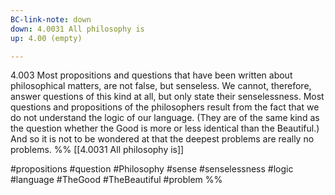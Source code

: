 ```yaml
---
BC-link-note: down
down: 4.0031 All philosophy is
up: 4.00 (empty)

---
```

4.003 Most propositions and questions that have been written about philosophical matters, are not false, but senseless. We cannot, therefore, answer questions of this kind at all, but only state their senselessness. Most questions and propositions of the philosophers result from the fact that we do not understand the logic of our language.
(They are of the same kind as the question whether the Good is more or less identical than the Beautiful.)
And so it is not to be wondered at that the deepest problems are really no problems.
%%
[[4.0031 All philosophy is]]

#propositions #question #Philosophy #sense #senselessness #logic #language #TheGood #TheBeautiful #problem %%